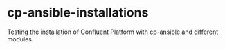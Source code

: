 # cp-ansible-installations

Testing the installation of Confluent Platform with cp-ansible and different modules.


